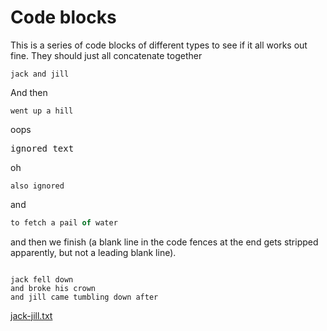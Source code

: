 # Code blocks

This is a series of code blocks of different types to see if it all works out
fine. They should just all concatenate together

    jack and jill

And then 

```
went up a hill
```

oops

<pre>
ignored text
</pre>

oh

```ignore
also ignored
```

and 

```js
to fetch a pail of water
```

and then we finish (a blank line in the code fences at the end gets stripped
apparently, but not a leading blank line).

```

jack fell down
and broke his crown
and jill came tumbling down after
```


[jack-jill.txt](# "save:")